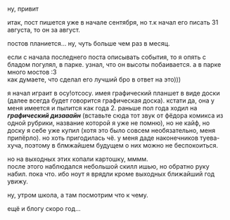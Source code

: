 ну, привит

итак, пост пишется уже в начале сентября, но т.к начал его писать 31 августа, то он за август.

постов планиется... ну, чуть больше чем раз в месяц.

если с начала последнего поста описывать события, то я опять с бладом погулял, в парке. узнал, что он высоты побаивается. а в парке много мостов :3  
как думаете, что сделал его лучший бро в ответ на это)))

я начал играит в осу!отсосу. имея графический планшет в виде доски (далее всегда будет говорится графическая доска). кстати да, она у меня имеется и пылится как года 2. раньше пол года ходил на ___графический дизааайн___ (вставьте сюда тот звук от фёдора комикса из одной рубрики, название которой я уже не помню), но не кайф, но доску я себе уже купил (хотя это было совсем необязательно, меня припёрло). но хоть пригодилась чё. у меня даде наконечников туева-хуча, поэтому в блмжайшем будущем о них можно не беспокоиться.

но на выходных этих копали картошку, мммм.  
после этого наблюдался небольшой скилл ишью, но обратно руку набил. пока что. ибо ноут я врядли кроме выходных ближайший год увижу.

ну, утром школа, а там посмотрим что к чему.

ещё и блогу скоро год...
